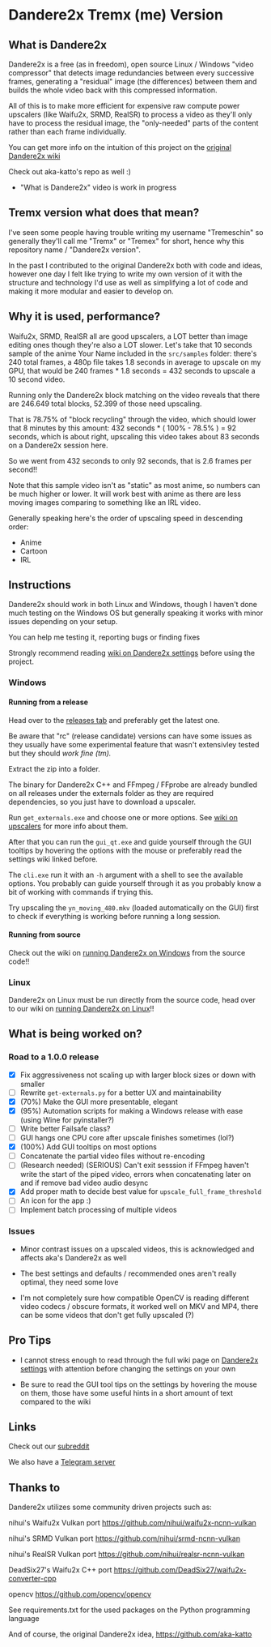 # Dandere2x Tremx (me) Version

## What is Dandere2x

Dandere2x is a free (as in freedom), open source Linux / Windows "video compressor" that detects image redundancies between every successive frames, generating a "residual" image (the differences) between them and builds the whole video back with this compressed information.

All of this is to make more efficient for expensive raw compute power upscalers (like Waifu2x, SRMD, RealSR) to process a video as they'll only have to process the residual image, the "only-needed" parts of the content rather than each frame individually.

You can get more info on the intuition of this project on the [original Dandere2x wiki](https://github.com/aka-katto/dandere2x/wiki/How-Dandere2x-Works)

Check out aka-katto's repo as well :)

* "What is Dandere2x" video is work in progress

## Tremx version what does that mean?  

I've seen some people having trouble writing my username "Tremeschin" so generally they'll call me "Tremx" or "Tremex" for short, hence why this repository name / "Dandere2x version".

In the past I contributed to the original Dandere2x both with code and ideas, however one day I felt like trying to write my own version of it with the structure and technology I'd use as well as simplifying a lot of code and making it more modular and easier to develop on.

## Why it is used, performance?

Waifu2x, SRMD, RealSR all are good upscalers, a LOT better than image editing ones though they're also a LOT slower. Let's take that 10 seconds sample of the anime Your Name included in the `src/samples` folder: there's 240 total frames, a 480p file takes 1.8 seconds in average to upscale on my GPU, that would be 240 frames * 1.8 seconds = 432 seconds to upscale a 10 second video.

Running only the Dandere2x block matching on the video reveals that there are 246.649 total blocks, 52.399 of those need upscaling.

That is 78.75% of "block recycling" through the video, which should lower that 8 minutes by this amount: 432 seconds * ( 100% - 78.5% ) = 92 seconds, which is about right, upscaling this video takes about 83 seconds on a Dandere2x session here.

So we went from 432 seconds to only 92 seconds, that is 2.6 frames per second!!

Note that this sample video isn't as "static" as most anime, so numbers can be much higher or lower. It will work best with anime as there are less moving images comparing to something like an IRL video.

Generally speaking here's the order of upscaling speed in descending order:

- Anime
- Cartoon
- IRL

## Instructions

Dandere2x should work in both Linux and Windows, though I haven't done much testing on the Windows OS but generally speaking it works with minor issues depending on your setup.

You can help me testing it, reporting bugs or finding fixes

Strongly recommend reading [wiki on Dandere2x settings](https://github.com/Tremeschin/dandere2x-tremx/wiki/Dandere2x-settings) before using the project.

### Windows

#### Running from a release

Head over to the [releases tab](https://github.com/Tremeschin/dandere2x-tremx/releases) and preferably get the latest one.

Be aware that "rc" (release candidate) versions can have some issues as they usually have some experimental feature that wasn't extensivley tested but they should _work fine (tm)._

Extract the zip into a folder.

The binary for Dandere2x C++ and FFmpeg / FFprobe are already bundled on all releases under the externals folder as they are required dependencies, so you just have to download a upscaler.

Run `get_externals.exe` and choose one or more options. See [wiki on upscalers](https://github.com/Tremeschin/dandere2x-tremx/wiki/Upscalers) for more info about them.

After that you can run the `gui_qt.exe` and guide yourself through the GUI tooltips by hovering the options with the mouse or preferably read the settings wiki linked before.

The `cli.exe` run it with an `-h` argument with a shell to see the available options. You probably can guide yourself through it as you probably know a bit of working with commands if trying this.

Try upscaling the `yn_moving_480.mkv` (loaded automatically on the GUI) first to check if everything is working before running a long session.

#### Running from source

Check out the wiki on [running Dandere2x on Windows](https://github.com/Tremeschin/dandere2x-tremx/wiki/Windows) from the source code!!

### Linux

Dandere2x on Linux must be run directly from the source code, head over to our wiki on [running Dandere2x on Linux](https://github.com/Tremeschin/dandere2x-tremx/wiki/Linux)!!


## What is being worked on? 

### Road to a 1.0.0 release

- [x] Fix aggressiveness not scaling up with larger block sizes or down with smaller
- [ ] Rewrite `get-externals.py` for a better UX and maintainability
- [x] (70%) Make the GUI more presentable, elegant 
- [x] (95%) Automation scripts for making a Windows release with ease (using Wine for pyinstaller?)
- [ ] Write better Failsafe class?
- [ ] GUI hangs one CPU core after upscale finishes sometimes (lol?)
- [x] (100%) Add GUI tooltips on most options
- [ ] Concatenate the partial video files without re-encoding
- [ ] (Research needed) (SERIOUS) Can't exit sesssion if FFmpeg haven't write the start of the piped video, errors when concatenating later on and if remove bad video audio desync
- [x] Add proper math to decide best value for `upscale_full_frame_threshold`
- [ ] An icon for the app :)
- [ ] Implement batch processing of multiple videos

### Issues

- Minor contrast issues on a upscaled videos, this is acknowledged and affects aka's Dandere2x as well

- The best settings and defaults / recommended ones aren't really optimal, they need some love

- I'm not completely sure how compatible OpenCV is reading different video codecs / obscure formats, it worked well on MKV and MP4, there can be some videos that don't get fully upscaled (?)

## Pro Tips

- I cannot stress enough to read through the full wiki page on [Dandere2x settings](https://github.com/Tremeschin/dandere2x-tremx/wiki/Dandere2x-settings) with attention before changing the settings on your own

- Be sure to read the GUI tool tips on the settings by hovering the mouse on them, those have some useful hints in a short amount of text compared to the wiki

## Links

Check out our [subreddit](https://www.reddit.com/r/Dandere2x/)

We also have a [Telegram server](https://t.me/joinchat/KTRznBIPPNCbHkUqnwT8pA)

## Thanks to

Dandere2x utilizes some community driven projects such as:

nihui's Waifu2x Vulkan port https://github.com/nihui/waifu2x-ncnn-vulkan

nihui's SRMD Vulkan port https://github.com/nihui/srmd-ncnn-vulkan 

nihui's RealSR Vulkan port https://github.com/nihui/realsr-ncnn-vulkan

DeadSix27's Waifu2x C++ port https://github.com/DeadSix27/waifu2x-converter-cpp  

opencv https://github.com/opencv/opencv

See requirements.txt for the used packages on the Python programming language

And of course, the original Dandere2x idea, https://github.com/aka-katto
